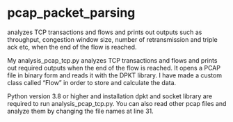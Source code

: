 # pcap_packet_parsing
analyzes TCP transactions and flows and prints out outputs such as throughput, congestion window size, number of retransmission and triple ack etc, when the end of the flow is reached.

My analysis_pcap_tcp.py analyzes TCP transactions and flows and prints out required outputs when the end of the flow is reached. It opens a PCAP file in binary form and reads it with the DPKT library. I have made a custom class called “Flow” in order to store and calculate the data.

Python version 3.8 or higher and installation dpkt and socket library are required to run analysis_pcap_tcp.py. You can also read other pcap files and analyze them by changing the file names at line 31.
